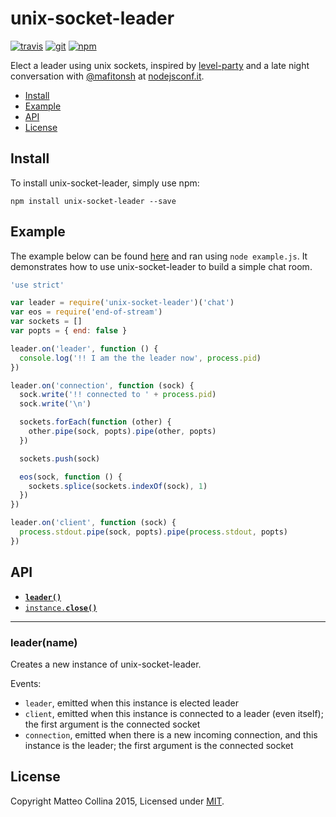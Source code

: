 # unix-socket-leader
[![travis][travis-badge]][travis-url]
[![git][git-badge]][git-url]
[![npm][npm-badge]][npm-url]

Elect a leader using unix sockets, inspired by
[level-party](http://npm.im/level-party) and a late night conversation
with [@mafitonsh](http://github.com/mafintosh) at
[nodejsconf.it](http://nodejsconf.it).

* [Install](#install)
* [Example](#example)
* [API](#api)
* [License](#license)

<a name="install"></a>
## Install
To install unix-socket-leader, simply use npm:

```
npm install unix-socket-leader --save
```

<a name="example"></a>
## Example

The example below can be found [here][example] and ran using `node example.js`. It
demonstrates how to use unix-socket-leader to build a simple chat room.

```js
'use strict'

var leader = require('unix-socket-leader')('chat')
var eos = require('end-of-stream')
var sockets = []
var popts = { end: false }

leader.on('leader', function () {
  console.log('!! I am the the leader now', process.pid)
})

leader.on('connection', function (sock) {
  sock.write('!! connected to ' + process.pid)
  sock.write('\n')

  sockets.forEach(function (other) {
    other.pipe(sock, popts).pipe(other, popts)
  })

  sockets.push(sock)

  eos(sock, function () {
    sockets.splice(sockets.indexOf(sock), 1)
  })
})

leader.on('client', function (sock) {
  process.stdout.pipe(sock, popts).pipe(process.stdout, popts)
})
```

<a name="api"></a>
## API

  * <a href="#constructor"><code><b>leader()</b></code></a>
  * <a href="#close"><code>instance.<b>close()</b></code></a>

-------------------------------------------------------
<a name="constructor"></a>
### leader(name)

Creates a new instance of unix-socket-leader.

Events:

* `leader`, emitted when this instance is elected leader
* `client`, emitted when this instance is connected to a leader (even
  itself); the first argument is the connected socket
* `connection`, emitted when there is a new incoming connection, and
  this instance is the leader; the first argument is the connected socket

## License

Copyright Matteo Collina 2015, Licensed under [MIT][].

[MIT]: ./LICENSE
[example]: ./example.js

[travis-badge]: https://img.shields.io/travis/mcollina/unix-socket-leader.svg?style=flat-square
[travis-url]: https://travis-ci.org/mcollina/unix-socket-leader
[git-badge]: https://img.shields.io/github/release/mcollina/unix-socket-leader.svg?style=flat-square
[git-url]: https://github.com/mcollina/unix-socket-leader/releases
[npm-badge]: https://img.shields.io/npm/v/unix-socket-leader.svg?style=flat-square
[npm-url]: https://npmjs.org/package/unix-socket-leader

